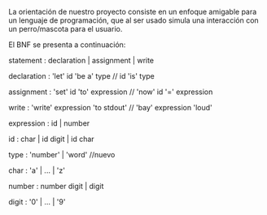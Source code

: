 La orientación de nuestro proyecto consiste en un enfoque amigable para un lenguaje de programación, que al ser usado simula una interacción con un perro/mascota para el usuario.

El BNF se presenta a continuación:

statement	: declaration
		| assignment
		| write

declaration	: 'let' id 'be a' type   // id 'is' type

assignment	: 'set' id 'to' expression // 'now' id '=' expression

write		: 'write' expression 'to stdout' // 'bay' expression 'loud'

expression	: id
		| number

id		: char
		| id digit
		| id char

type		: 'number'
		| 'word'  //nuevo

char		: 'a'
		| ...
		| 'z'

number		: number digit
		| digit

digit		: '0'
		| ...
		| '9'





